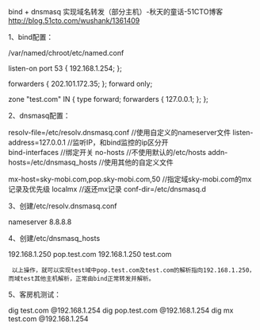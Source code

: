 bind + dnsmasq 实现域名转发（部分主机）-秋天的童话-51CTO博客 http://blog.51cto.com/wushank/1361409

1、bind配置：

/var/named/chroot/etc/named.conf



listen-on port 53 { 192.168.1.254; };

forwarders { 202.101.172.35; };
forward  only;


zone "test.com" IN {
       type forward;
       forwarders { 127.0.0.1; };
};



2、dnsmasq配置：

resolv-file=/etc/resolv.dnsmasq.conf   //使用自定义的nameserver文件
listen-address=127.0.0.1                     //监听IP，和bind监控的ip区分开    
bind-interfaces                                  //绑定开关
no-hosts                                            //不使用默认的/etc/hosts
addn-hosts=/etc/dnsmasq_hosts       //使用其他的自定义文件

mx-host=sky-mobi.com,pop.sky-mobi.com,50    //指定域sky-mobi.com的mx记录及优先级
localmx                                             //返还mx记录
conf-dir=/etc/dnsmasq.d



3、创建/etc/resolv.dnsmasq.conf

nameserver 8.8.8.8



4、创建/etc/dnsmasq_hosts

192.168.1.250  pop.test.com
192.168.1.250  test.com



     以上操作，就可以实现test域中pop.test.com及test.com的解析指向192.168.1.250，而域test其他主机解析，正常由bind正常转发并解析。



5、客房机测试：

dig test.com @192.168.1.254
dig pop.test.com @192.168.1.254
dig mx test.com @192.168.1.254